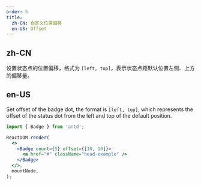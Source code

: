 ```yaml
---
order: 5
title:
  zh-CN: 自定义位置偏移
  en-US: Offset
---
```


## zh-CN

设置状态点的位置偏移，格式为 `[left, top]`，表示状态点距默认位置左侧、上方的偏移量。

## en-US

Set offset of the badge dot, the format is `[left, top]`, which represents the offset of the status dot from the left and top of the default position.

```jsx
import { Badge } from 'antd';

ReactDOM.render(
  <>
    <Badge count={5} offset={[10, 10]}>
      <a href="#" className="head-example" />
    </Badge>
  </>,
  mountNode,
);
```

